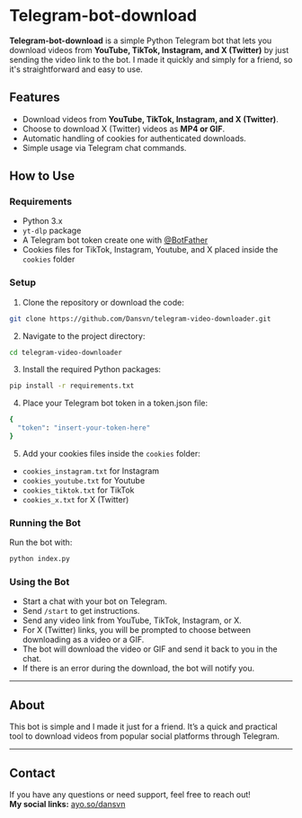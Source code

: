 # Telegram-bot-download

**Telegram-bot-download** is a simple Python Telegram bot that lets you download videos from **YouTube, TikTok, Instagram, and X (Twitter)** by just sending the video link to the bot. I made it quickly and simply for a friend, so it's straightforward and easy to use.

## Features

- Download videos from **YouTube, TikTok, Instagram, and X (Twitter)**.
- Choose to download X (Twitter) videos as **MP4 or GIF**.
- Automatic handling of cookies for authenticated downloads.
- Simple usage via Telegram chat commands.

## How to Use

### Requirements

- Python 3.x
- `yt-dlp` package
- A Telegram bot token create one with [@BotFather](https://t.me/BotFather)
- Cookies files for TikTok, Instagram, Youtube, and X placed inside the `cookies` folder

### Setup

1. Clone the repository or download the code:
```bash
git clone https://github.com/Dansvn/telegram-video-downloader.git
```
2. Navigate to the project directory:
```bash
cd telegram-video-downloader
```
3. Install the required Python packages:
```bash
pip install -r requirements.txt
```
4. Place your Telegram bot token in a token.json file:
```bash
{
  "token": "insert-your-token-here"
}

```
5. Add your cookies files inside the `cookies` folder:
- `cookies_instagram.txt` for Instagram
- `cookies_youtube.txt` for Youtube
- `cookies_tiktok.txt` for TikTok
-  `cookies_x.txt` for X (Twitter)

### Running the Bot

Run the bot with:
```bash
python index.py
```

### Using the Bot

- Start a chat with your bot on Telegram.
- Send `/start` to get instructions.
- Send any video link from YouTube, TikTok, Instagram, or X.
- For X (Twitter) links, you will be prompted to choose between downloading as a video or a GIF.
- The bot will download the video or GIF and send it back to you in the chat.
- If there is an error during the download, the bot will notify you.

---

## About

This bot is simple and I made it just for a friend. It’s a quick and practical tool to download videos from popular social platforms through Telegram.


---

## Contact

If you have any questions or need support, feel free to reach out!  
**My social links:** [ayo.so/dansvn](https://ayo.so/dansvn)

